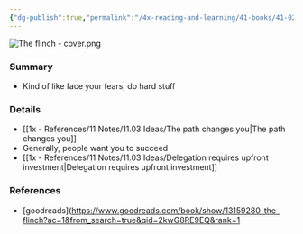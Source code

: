 ```yaml
---
{"dg-publish":true,"permalink":"/4x-reading-and-learning/41-books/41-02-book-reviews/the-flinch-julien-smith/","title":"The Flinch - Julien Smith","created":"2025-07-13T08:03:36.560+03:00","updated":"2025-09-23T08:02:28.651+03:00"}
---
```


![The flinch - cover.png](/img/user/4x%20-%20Reading%20and%20Learning/41%20Books/41.03%20Cover%20images/The%20flinch%20-%20cover.png)
### Summary
- Kind of like face your fears, do hard stuff

### Details
- [[1x - References/11 Notes/11.03 Ideas/The path changes you\|The path changes you]]
- Generally, people want you to succeed
- [[1x - References/11 Notes/11.03 Ideas/Delegation requires upfront investment\|Delegation requires upfront investment]]

### References
- [goodreads](https://www.goodreads.com/book/show/13159280-the-flinch?ac=1&from_search=true&qid=2kwG8RE9EQ&rank=1


